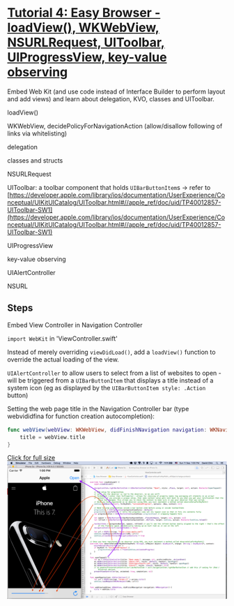 # [Tutorial 4: Easy Browser - loadView(), WKWebView, NSURLRequest, UIToolbar, UIProgressView, key-value observing](https://www.hackingwithswift.com/read/4/overview)

Embed Web Kit (and use code instead of Interface Builder to perform layout and add views) and learn about delegation, KVO, classes and UIToolbar.

loadView()

WKWebView, decidePolicyForNavigationAction (allow/disallow following of links via whitelisting)

delegation

classes and structs

NSURLRequest

UIToolbar: a toolbar component that holds `UIBarButtonItem`s -> refer to [https://developer.apple.com/library/ios/documentation/UserExperience/Conceptual/UIKitUICatalog/UIToolbar.html#//apple_ref/doc/uid/TP40012857-UIToolbar-SW1](https://developer.apple.com/library/ios/documentation/UserExperience/Conceptual/UIKitUICatalog/UIToolbar.html#//apple_ref/doc/uid/TP40012857-UIToolbar-SW1)

UIProgressView

key-value observing

UIAlertController

NSURL


## Steps

Embed View Controller in Navigation Controller

`import WebKit` in 'ViewController.swift'

Instead of merely overriding `viewDidLoad()`, add a `loadView()` function to override the actual loading of the view.

`UIAlertController` to allow users to select from a list of websites to open - will be triggered from a `UIBarButtonItem` that displays a title instead of a system icon (eg as displayed by the `UIBarButtonItem style: .Action` button)


Setting the web page title in the Navigation Controller bar (type webvididfina for function creation autocompletion):

```swift
func webView(webView: WKWebView, didFinishNavigation navigation: WKNavigation!) {
    title = webView.title
}
```

[Click for full size](https://raw.githubusercontent.com/dlcmh/ios-playground/hws-04-easy-browser/1.png)
![UINavigationBar & navigationItem, UIToolbar & toolbarItems, UIProgressView)](1.png "UINavigationBar & navigationItem, UIToolbar & toolbarItems, UIProgressView)")
